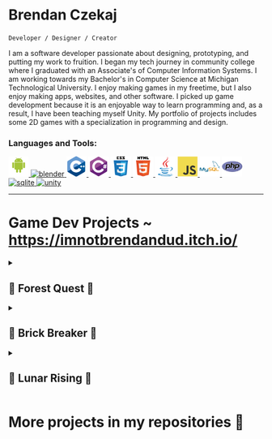# Brendan Czekaj
`Developer / Designer / Creator`

I am a software developer passionate about designing, prototyping, and putting my work to fruition. I began my tech journey in community college where I graduated with an Associate's of Computer Information Systems. I am working towards my Bachelor's in Computer Science at Michigan Technological University. I enjoy making games in my freetime, but I also enjoy making apps, websites, and other software. I picked up game development because it is an enjoyable way to learn programming and, as a result, I have been teaching myself Unity. My portfolio of projects includes some 2D games with a specialization in programming and design.
<h3 align="left">Languages and Tools:</h3>
<p align="left"> <a href="https://developer.android.com" target="_blank" rel="noreferrer"> <img src="https://raw.githubusercontent.com/devicons/devicon/master/icons/android/android-original-wordmark.svg" alt="android" width="40" height="40"/> </a> <a href="https://www.blender.org/" target="_blank" rel="noreferrer"> <img src="https://download.blender.org/branding/community/blender_community_badge_white.svg" alt="blender" width="40" height="40"/> </a> <a href="https://www.w3schools.com/cpp/" target="_blank" rel="noreferrer"> <img src="https://raw.githubusercontent.com/devicons/devicon/master/icons/cplusplus/cplusplus-original.svg" alt="cplusplus" width="40" height="40"/> </a> <a href="https://www.w3schools.com/cs/" target="_blank" rel="noreferrer"> <img src="https://raw.githubusercontent.com/devicons/devicon/master/icons/csharp/csharp-original.svg" alt="csharp" width="40" height="40"/> </a> <a href="https://www.w3schools.com/css/" target="_blank" rel="noreferrer"> <img src="https://raw.githubusercontent.com/devicons/devicon/master/icons/css3/css3-original-wordmark.svg" alt="css3" width="40" height="40"/> </a> <a href="https://www.w3.org/html/" target="_blank" rel="noreferrer"> <img src="https://raw.githubusercontent.com/devicons/devicon/master/icons/html5/html5-original-wordmark.svg" alt="html5" width="40" height="40"/> </a> <a href="https://www.java.com" target="_blank" rel="noreferrer"> <img src="https://raw.githubusercontent.com/devicons/devicon/master/icons/java/java-original.svg" alt="java" width="40" height="40"/> </a> <a href="https://developer.mozilla.org/en-US/docs/Web/JavaScript" target="_blank" rel="noreferrer"> <img src="https://raw.githubusercontent.com/devicons/devicon/master/icons/javascript/javascript-original.svg" alt="javascript" width="40" height="40"/> </a> <a href="https://www.mysql.com/" target="_blank" rel="noreferrer"> <img src="https://raw.githubusercontent.com/devicons/devicon/master/icons/mysql/mysql-original-wordmark.svg" alt="mysql" width="40" height="40"/> </a> <a href="https://www.php.net" target="_blank" rel="noreferrer"> <img src="https://raw.githubusercontent.com/devicons/devicon/master/icons/php/php-original.svg" alt="php" width="40" height="40"/> </a> <a href="https://www.sqlite.org/" target="_blank" rel="noreferrer"> <img src="https://www.vectorlogo.zone/logos/sqlite/sqlite-icon.svg" alt="sqlite" width="40" height="40"/> </a> <a href="https://unity.com/" target="_blank" rel="noreferrer"> <img src="https://www.vectorlogo.zone/logos/unity3d/unity3d-icon.svg" alt="unity" width="40" height="40"/> </a> </p>

---

# Game Dev Projects ~ https://imnotbrendandud.itch.io/
<details> 
  <summary>
    
  ## :evergreen_tree: Forest Quest :evergreen_tree:
    
  </summary>

**Forest Quest is a 2D top-down role-playing game inspired by The Legend of Zelda. The game was developed as a school project requiring our 5-man team to finish within 4 weeks. There were no constraints to the project other than the deadline. This meant that our team could make any game we wanted. But first, we had to propose an idea to our professor. Working on the project was a treat, providing me with stress, anxiety, and self-doubt (Nice!).  With hours of hard work and dedication, the team was able to pull off a miracle and get it done. We received positive feedback on the game, but it still has many bugs that I will leave untouched for the memories. Anyways, that is Forest Quest. Shoutout to the team for putting the project to fruition and our professor for believing in us. What an opportunity it was to work on this project all the while cooperating on a team, adapting to a deadline, and handling stress.**
  
![Forest Quest](https://user-images.githubusercontent.com/81782166/198699695-655c63ec-7d3d-4d21-8fe4-047f72a2d349.png)

![FQDemonstration](https://user-images.githubusercontent.com/81782166/200076719-fc061a2c-1c0a-4198-87a1-f6d75b90d1f4.gif)
</details>

<details>
<summary> 
  
 ## 🧱 Brick Breaker 🧱 
 
</summary>

**This Brickbreaker remake is my first game with stylized art. The game has 3 powerups, a scoring system, and a game over screen. Simple but addictive, Brickbreaker has a smooth and polished flow to it.**

![BrickBreakerDem](https://user-images.githubusercontent.com/81782166/204042132-ef579994-60fd-4fd5-87d3-83c590ed95ee.gif)
![BrickBreakerDem2](https://user-images.githubusercontent.com/81782166/204042154-ea14e1d5-3119-4b11-ada8-1354b3375966.gif)
</details>

<details>
<summary>
  
## 🌙 Lunar Rising 🚀

</summary>

***Details and download link posted at: https://huskygamedev.itch.io/lunar-rising***

</details>

# More projects in my repositories 🙂
